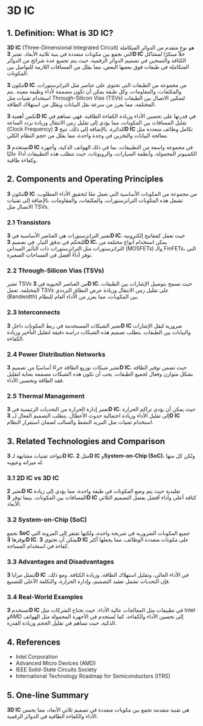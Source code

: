 # 3D IC

## 1. Definition: What is **3D IC**?
**3D IC** (Three-Dimensional Integrated Circuit) هو نوع متقدم من الدوائر المتكاملة التي تجمع بين مكونات متعددة في بنية ثلاثية الأبعاد. تعتبر **3D IC** حلاً مبتكرًا لمشاكل الكثافة والتسخين في تصميم الدوائر الرقمية، حيث يتم تجميع عدة شرائح من الدوائر المتكاملة في طبقات فوق بعضها البعض، مما يقلل من المسافات اللازمة للتواصل بين المكونات. 

تتكون **3D IC** من مجموعة من الطبقات التي تحتوي على عناصر مثل الترانزستورات، والمكثفات، والمقاومات، وكل طبقة يمكن أن تكون مصممة لأداء وظيفة معينة. يتم استخدام تقنيات مثل Through-Silicon Vias (TSVs) لتمكين الاتصال بين الطبقات المختلفة، مما يعزز من سرعة نقل البيانات ويقلل من استهلاك الطاقة. 

تكمن أهمية **3D IC** في قدرتها على تحسين الأداء وزيادة الكفاءة الطاقية. فهي تساهم في تقليل المسافات بين المكونات، مما يؤدي إلى تقليل زمن الانتقال وزيادة تردد الساعة (Clock Frequency) للدائرة. بالإضافة إلى ذلك، تتيح **3D IC** تكامل وظائف متعددة مثل معالجة البيانات والتخزين في وحدة واحدة، مما يقلل من حجم النظام الكلي. 

تستخدم **3D IC** في مجموعة واسعة من التطبيقات، بما في ذلك الهواتف الذكية، وأجهزة الكمبيوتر المحمولة، وأنظمة السيارات، والروبوتات، حيث تتطلب هذه التطبيقات أداءً عاليًا وكفاءة طاقية.

## 2. Components and Operating Principles
تتكون **3D IC** من مجموعة من المكونات الأساسية التي تعمل معًا لتحقيق الأداء المطلوب. تشمل هذه المكونات الترانزستورات، والمكثفات، والمقاومات، بالإضافة إلى تقنيات الاتصال مثل TSVs.

### 2.1 Transistors
تعتبر الترانزستورات هي العناصر الأساسية في **3D IC**، حيث تعمل كمفاتيح إلكترونية للتحكم في تدفق التيار. في تصميم **3D IC**، يمكن استخدام أنواع مختلفة من الترانزستورات مثل الترانزستورات ذات التأثير الميداني (MOSFETs) والـ FinFETs، التي توفر أداءً أفضل في المساحات الصغيرة.

### 2.2 Through-Silicon Vias (TSVs)
تعتبر TSVs من العناصر الحيوية في **3D IC**، حيث تسمح بتوصيل الإشارات بين الطبقات المختلفة. تعمل TSVs على تقليل زمن الانتقال وزيادة عرض النطاق الترددي (Bandwidth) بين المكونات، مما يعزز من الأداء العام للنظام.

### 2.3 Interconnects
تعتبر الشبكات المستخدمة في ربط المكونات داخل **3D IC** ضرورية لنقل الإشارات والبيانات بين الطبقات. يتطلب تصميم هذه الشبكات دراسة دقيقة لتقليل التأخير وزيادة الكفاءة.

### 2.4 Power Distribution Networks
تعتبر شبكات توزيع الطاقة جزءًا أساسيًا من تصميم **3D IC**، حيث تضمن توفير الطاقة بشكل متوازن وفعال لجميع الطبقات. يجب أن تكون هذه الشبكات مصممة بعناية لتقليل فقد الطاقة وتحسين الأداء.

### 2.5 Thermal Management
تعتبر إدارة الحرارة من التحديات الرئيسية في **3D IC**، حيث يمكن أن يؤدي تراكم الحرارة إلى تقليل الأداء وزيادة احتمالية حدوث الأعطال. يتطلب التصميم الفعال لــ **3D IC** استخدام تقنيات مثل التبريد النشط والسالب لضمان استقرار النظام.

## 3. Related Technologies and Comparison
تتواجد تقنيات مشابهة لـ **3D IC**، مثل **2D IC** و**System-on-Chip (SoC)**، ولكن كل منها له ميزاته وعيوبه.

### 3.1 2D IC vs 3D IC
تعتبر **2D IC** تقليدية حيث يتم وضع المكونات في طبقة واحدة، مما يؤدي إلى زيادة المسافات بين المكونات. بينما توفر **3D IC** كثافة أعلى وأداء أفضل بفضل التصميم الثلاثي الأبعاد.

### 3.2 System-on-Chip (SoC)
تجمع **SoC** جميع المكونات الضرورية في شريحة واحدة، ولكنها تفتقر إلى المرونة التي توفرها **3D IC**. يمكن أن تحتوي **3D IC** على مكونات متعددة الوظائف، مما يجعلها أكثر كفاءة في استخدام المساحة.

### 3.3 Advantages and Disadvantages
تتمثل مزايا **3D IC** في الأداء العالي، وتقليل استهلاك الطاقة، وزيادة الكثافة. ومع ذلك، فإن التحديات تشمل تعقيد التصميم، وإدارة الحرارة، والتكلفة الأعلى للتصنيع.

### 3.4 Real-World Examples
تستخدم **3D IC** في تطبيقات مثل المعالجات عالية الأداء، حيث تحتاج الشركات مثل Intel وAMD إلى تحسين الأداء والكفاءة. كما تُستخدم في الأجهزة المحمولة مثل الهواتف الذكية، حيث تساهم في تقليل الحجم وزيادة القدرة.

## 4. References
- Intel Corporation
- Advanced Micro Devices (AMD)
- IEEE Solid-State Circuits Society
- International Technology Roadmap for Semiconductors (ITRS)

## 5. One-line Summary
**3D IC** هي تقنية متقدمة تجمع بين مكونات متعددة في تصميم ثلاثي الأبعاد، مما يحسن الأداء والكفاءة الطاقية في الدوائر الرقمية.
